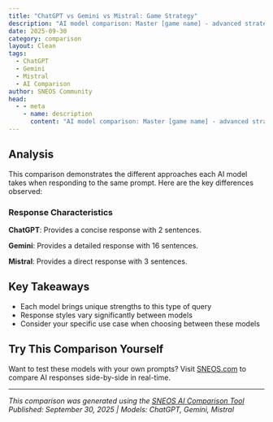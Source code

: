 ```yaml
---
title: "ChatGPT vs Gemini vs Mistral: Game Strategy"
description: "AI model comparison: Master [game name] - advanced strategies and tips..."
date: 2025-09-30
category: comparison
layout: Clean
tags:
  - ChatGPT
  - Gemini
  - Mistral
  - AI Comparison
author: SNEOS Community
head:
  - - meta
    - name: description
      content: "AI model comparison: Master [game name] - advanced strategies and tips..."
---
```


<ChatComparison
  title="ChatGPT vs Gemini vs Mistral: Game Strategy"
  prompt="Master [game name] - advanced strategies and tips"
  :responses='{
    "ChatGPT": "Sure! Could you please specify the name of the game you\u0027d like advanced strategies and tips for?",
    "Gemini": "Okay, let\u0027s dive into advanced strategies and tips for a specific game. To give you the best possible advice, I need to know which game you\u0027re referring to.\n\n**Please tell me the name of the game you want advanced strategies and tips for.**\n\nOnce you provide the game, I can help you with:\n\n*   **High-level gameplay tactics:**  Strategies that go beyond the basics and require a deeper understanding of the game mechanics.\n*   **Character-specific strategies:**  Tips on how to best utilize individual characters or classes, their strengths, weaknesses, and synergies.\n*   **Map-specific tactics:**  How to control key areas, exploit map features, and anticipate enemy movements on different maps.\n*   **Resource management:**  Efficiently gathering and utilizing resources to maximize your advantage.\n*   **Meta-game knowledge:**  Understanding the current popular strategies and how to counter them.\n*   **Advanced techniques and exploits:**  (Within ethical boundaries) Discovering lesser-known techniques or glitches that can provide an edge.\n*   **Mindset and mental game:**  How to stay calm under pressure, make strategic decisions, and learn from your mistakes.\n*   **Training techniques:**  Methods for improving your skills through targeted practice.\n*   **Teamwork and communication:**  (If applicable) Strategies for effective communication and coordination with teammates.\n*   **Customization and Optimization:** Optimizing your settings, keybinds, and peripherals for maximum performance.\n*   **Tournament-level Strategies:** Strategies used by professional players that you can implement in your own games.\n\nI\u0027ll draw upon my knowledge base, analyze popular strategies, and provide you with actionable tips to elevate your gameplay.\n\n**So, what game are we talking about?**\n",
    "Mistral": "Sure, I\u0027d be happy to help! However, I need to know the specific game you\u0027re referring to in order to provide advanced strategies and tips. Could you please specify the game name?"
  }'
  published-date="22:46"
/>

## Analysis

This comparison demonstrates the different approaches each AI model takes when responding to the same prompt. Here are the key differences observed:

### Response Characteristics

**ChatGPT**: Provides a concise response with 2 sentences. 

**Gemini**: Provides a detailed response with 16 sentences. 

**Mistral**: Provides a direct response with 3 sentences. 

## Key Takeaways

- Each model brings unique strengths to this type of query
- Response styles vary significantly between models
- Consider your specific use case when choosing between these models

## Try This Comparison Yourself

Want to test these models with your own prompts? Visit [SNEOS.com](https://sneos.com) to compare AI responses side-by-side in real-time.

---

*This comparison was generated using the [SNEOS AI Comparison Tool](https://sneos.com)*
*Published: September 30, 2025 | Models: ChatGPT, Gemini, Mistral*
